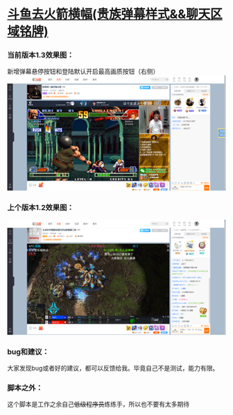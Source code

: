 # [斗鱼去火箭横幅(贵族弹幕样式&&聊天区域铭牌)](https://greasyfork.org/zh-CN/scripts/381934-%E6%96%97%E9%B1%BC%E5%8E%BB%E7%81%AB%E7%AE%AD%E6%A8%AA%E5%B9%85)

### 当前版本1.3效果图：

新增弹幕悬停按钮和登陆默认开启最高画质按钮（右侧）
![当前版本1.3](image/douyu1.3.png)

### 上个版本1.2效果图：

![上个版本1.2](image/douyu1.2.png)

### bug和建议：

大家发现bug或者好的建议，都可以反馈给我。毕竟自己不是测试，能力有限。

### 脚本之外：

这个脚本是工作之余自己<del>低级程序员</del>练练手，所以也不要有太多期待